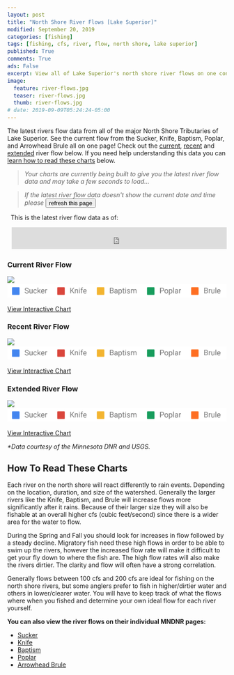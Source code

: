 ```yaml
---
layout: post
title: "North Shore River Flows [Lake Superior]"
modified: September 20, 2019
categories: [fishing]
tags: [fishing, cfs, river, flow, north shore, lake superior]
published: True
comments: True
ads: False
excerpt: View all of Lake Superior's north shore river flows on one convenient page.
image:
  feature: river-flows.jpg
  teaser: river-flows.jpg
  thumb: river-flows.jpg
# date: 2019-09-09T05:24:24-05:00
---
```


The latest rivers flow data from all of the major North Shore Tributaries of Lake Superior. See the current flow from the Sucker, Knife, Baptism, Poplar, and Arrowhead Brule all on one page! Check out the <a href="#current">current</a>, <a href="#recent">recent</a> and <a href="#extended">extended</a> river flow below. If you need help understanding this data you can <a href="#helper">learn how to read these charts</a> below.

> *Your charts are currently being built to give you the latest river flow data and may take a few seconds to load...*

> *If the latest river flow data doesn't show the current date and time please* <button class="btn btn-inline" value="refresh" onClick="window.location.reload();">refresh this page</button>

&nbsp;
This is the latest river flow data as of:
<div style="margin-left:10px;"><iframe width="100%" height="50" seamless frameborder="0" scrolling="no" src="https://docs.google.com/spreadsheets/d/e/2PACX-1vStYj7yG2i4QgGB0nEUAEl3MPCuHT8_lIRENw7JNwaiYolPk8NnnPlSqI1DTp1Tc3JRwiuP1M_ZBwDN/pubchart?oid=297756827&amp;format=interactive"></iframe></div>


<!-- <p>Date/Time: <span id="datetime"></span></p>

<script>
var dt = new Date();
document.getElementById("datetime").innerHTML = dt.toLocaleString();
</script> -->


<div class="center">

<h3 id="current">Current River Flow</h3>
<a title="View Larger" href="https://docs.google.com/spreadsheets/d/e/2PACX-1vStYj7yG2i4QgGB0nEUAEl3MPCuHT8_lIRENw7JNwaiYolPk8NnnPlSqI1DTp1Tc3JRwiuP1M_ZBwDN/pubchart?oid=1177630605&format=image" target="_blank"><img src="https://docs.google.com/spreadsheets/d/e/2PACX-1vStYj7yG2i4QgGB0nEUAEl3MPCuHT8_lIRENw7JNwaiYolPk8NnnPlSqI1DTp1Tc3JRwiuP1M_ZBwDN/pubchart?oid=1177630605&format=image"></a>
<img src="/images/river-flow-labels.png">

<a class="btn-accent space" href="https://docs.google.com/spreadsheets/d/e/2PACX-1vStYj7yG2i4QgGB0nEUAEl3MPCuHT8_lIRENw7JNwaiYolPk8NnnPlSqI1DTp1Tc3JRwiuP1M_ZBwDN/pubchart?oid=1177630605&format=interactive" target="_blank">View Interactive Chart</a>

<h3 id="recent">Recent River Flow</h3>
<a title="View Larger" href="https://docs.google.com/spreadsheets/d/e/2PACX-1vStYj7yG2i4QgGB0nEUAEl3MPCuHT8_lIRENw7JNwaiYolPk8NnnPlSqI1DTp1Tc3JRwiuP1M_ZBwDN/pubchart?oid=1423582771&format=image" target="_blank"><img src="https://docs.google.com/spreadsheets/d/e/2PACX-1vStYj7yG2i4QgGB0nEUAEl3MPCuHT8_lIRENw7JNwaiYolPk8NnnPlSqI1DTp1Tc3JRwiuP1M_ZBwDN/pubchart?oid=1423582771&format=image"></a>
<img src="/images/river-flow-labels.png">

<a class="btn-accent space" href="https://docs.google.com/spreadsheets/d/e/2PACX-1vStYj7yG2i4QgGB0nEUAEl3MPCuHT8_lIRENw7JNwaiYolPk8NnnPlSqI1DTp1Tc3JRwiuP1M_ZBwDN/pubchart?oid=1423582771&format=interactive" target="_blank">View Interactive Chart</a>

<h3 id="extended">Extended River Flow</h3>
<a title="View Larger" href="https://docs.google.com/spreadsheets/d/e/2PACX-1vStYj7yG2i4QgGB0nEUAEl3MPCuHT8_lIRENw7JNwaiYolPk8NnnPlSqI1DTp1Tc3JRwiuP1M_ZBwDN/pubchart?oid=1663666658&format=image" target="_blank"><img src="https://docs.google.com/spreadsheets/d/e/2PACX-1vStYj7yG2i4QgGB0nEUAEl3MPCuHT8_lIRENw7JNwaiYolPk8NnnPlSqI1DTp1Tc3JRwiuP1M_ZBwDN/pubchart?oid=1663666658&format=image"></a>
<img src="/images/river-flow-labels.png">

<a class="btn-accent space" href="https://docs.google.com/spreadsheets/d/e/2PACX-1vStYj7yG2i4QgGB0nEUAEl3MPCuHT8_lIRENw7JNwaiYolPk8NnnPlSqI1DTp1Tc3JRwiuP1M_ZBwDN/pubchart?oid=1663666658&format=interactive" target="_blank">View Interactive Chart</a>

</div>

<i>*Data courtesy of the Minnesota DNR and USGS.</i>

<h2 id="helper">How To Read These Charts</h2>
Each river on the north shore will react differently to rain events. Depending on the location, duration, and size of the watershed. Generally the larger rivers like the Knife, Baptism, and Brule will increase flows more significantly after it rains. Because of their larger size they will also be fishable at an overall higher cfs (cubic feet/second) since there is a wider area for the water to flow.

During the Spring and Fall you should look for increases in flow followed by a steady decline. Migratory fish need these high flows in order to be able to swim up the rivers, however the increased flow rate will make it difficult to get your fly down to where the fish are. The high flow rates will also make the rivers dirtier. The clarity and flow will often have a strong correlation.

Generally flows between 100 cfs and 200 cfs are ideal for fishing on the north shore rivers, but some anglers prefer to fish in higher/dirtier water and others in lower/clearer water. You will have to keep track of what the flows where when you fished and determine your own ideal flow for each river yourself.

**You can also view the river flows on their individual MNDNR pages:**

<ul>
    <li><a target="_blank" href="https://www.dnr.state.mn.us/waters/csg/site_report.html?mode=get_site_report&site=02031002">Sucker</a></li>
    <li><a target="_blank" href="https://waterdata.usgs.gov/mn/nwis/uv?04015330">Knife</a></li>
    <li><a target="_blank" href="https://www.dnr.state.mn.us/waters/csg/site_report.html?mode=get_site_report&site=01092001">Baptism</a></li>
    <li><a target="_blank" href="https://www.dnr.state.mn.us/waters/csg/site_report.html?mode=get_site_report&site=01063003">Poplar</a></li>
    <li><a target="_blank" href="https://www.dnr.state.mn.us/waters/csg/site_report.html?mode=get_site_report&site=01022001">Arrowhead Brule</a></li>
</ul>
